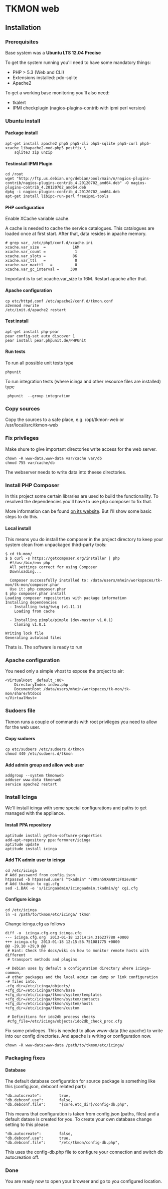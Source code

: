 TKMON web
=========

Installation
------------

### Prerequisites

Base system was a **Ubuntu LTS 12.04 Precise**

To get the system running you'll need to have some mandatory things:

* PHP > 5.3 (Web and CLI)
* Extensions installed: pdo-sqlite
* Apache2

To get a working base monitoring you'll also need:

* tkalert
* IPMI checkplugin (nagios-plugins-contrib with ipmi perl version)

### Ubuntu install

#### Package install

    apt-get install apache2 php5 php5-cli php5-sqlite php5-curl php5-xcache libapache2-mod-php5 postfix \
        sqlite3 zip unzip

#### Testinstall IPMI Plugin
    cd /root
    wget "http://ftp.us.debian.org/debian/pool/main/n/nagios-plugins-contrib/nagios-plugins-contrib_4.20120702_amd64.deb" -O nagios-plugins-contrib_4.20120702_amd64.deb
    dpkg -i nagios-plugins-contrib_4.20120702_amd64.deb
    apt-get install libipc-run-perl freeipmi-tools

#### PHP configuration

Enable XCache variable cache.

A cache is needed to cache the service catalogues. This catalogues are loaded once at first start. After that, data resides in apache memory.

    # grep var_ /etc/php5/conf.d/xcache.ini
    xcache.var_size  =            16M
    xcache.var_count =             1
    xcache.var_slots =            8K
    xcache.var_ttl   =             0
    xcache.var_maxttl   =          0
    xcache.var_gc_interval =     300

Important is to set xcache.var_size to 16M. Restart apache after that.

#### Apache configuration

    cp etc/httpd.conf /etc/apache2/conf.d/tkmon.conf
    a2enmod rewrite
    /etc/init.d/apache2 restart

#### Test install

    apt-get install php-pear
    pear config-set auto_discover 1
    pear install pear.phpunit.de/PHPUnit

#### Run tests

To run all possible unit tests type

    phpunit

To run integration tests (where icinga and other resource files are installed) type

     phpunit  --group integration

### Copy sources

Copy the sources to a safe place, e.g. /opt/tkmon-web or /usr/local/src/tkmon-web

### Fix privileges

Make shure to give important directories write access for the web server.

    chown -R www-data.www-data var/cache var/db
    chmod 755 var/cache/db

The webserver needs to write data into theese directories.

### Install PHP Composer

In this project some certain libraries are used to build the functionallity. To
resolved the dependencies you'll have to use php composer to fix that.

More information can be found [on its website](http://getcomposer.org/). But I'll show
some basic steps to do this.

#### Local install

This means you do install the composer in the project directory to keep your
system clean from unpackaged third-party tools:

    $ cd tk-mon/
    $ $ curl -s https://getcomposer.org/installer | php
      #!/usr/bin/env php
      All settings correct for using Composer
      Downloading...

      Composer successfully installed to: /data/users/mhein/workspaces/tk-mon/tk-mon/composer.phar
      Use it: php composer.phar
    $ php composer.phar install
    Loading composer repositories with package information
    Installing dependencies
      - Installing twig/twig (v1.11.1)
        Loading from cache

      - Installing pimple/pimple (dev-master v1.0.1)
        Cloning v1.0.1

    Writing lock file
    Generating autoload files

Thats is. The software is ready to run

### Apache configuration

You need only a simple vhost to expose the project to air:

    <VirtualHost _default_:80>
        DirectoryIndex index.php
        DocumentRoot /data/users/mhein/workspaces/tk-mon/tk-mon/share/htdocs
    </VirtualHost>

### Sudoers file

Tkmon runs a couple of commands with root privileges you need to allow for the web user.

#### Copy sudoers

    cp etc/sudoers /etc/sudoers.d/tkmon
    chmod 440 /etc/sudoers.d/tkmon

#### Add admin group and allow web user

    addgroup --system tkmonweb
    adduser www-data tkmonweb
    service apache2 restart

### Install Icinga

We'll install icinga with some special configurations and paths to get managed
with the appliance.

#### Install PPA repository

    aptitude install python-software-properties
    add-apt-repository ppa:formorer/icinga
    aptitude update
    aptitude install icinga

#### Add TK admin user to icinga

    cd /etc/icinga
    # Add password from config.json
    htpasswd -b htpasswd.users "tkadmin" "7RMan59XmN9t3FO2evmB"
    # Add tkadmin to cgi.cfg
    sed -i.BAK -e 's/icingaadmin/icingaadmin,tkadmin/g' cgi.cfg

#### Configure icinga

    cd /etc/icinga
    ln -s /path/to/tkmon/etc/icinga/ tkmon

Change icinga.cfg as follows

    diff -u  icinga.cfg.org icinga.cfg
    --- icinga.cfg.org	2013-01-18 12:14:24.316237780 +0000
    +++ icinga.cfg	2013-01-18 12:15:56.751081775 +0000
    @@ -29,10 +29,9 @@
     # Hint: Check the docs/wiki on how to monitor remote hosts with different
     # transport methods and plugins

    -# Debian uses by default a configuration directory where icinga-common,
    -# other packages and the local admin can dump or link configuration
    -# files into.
    -cfg_dir=/etc/icinga/objects/
    +cfg_dir=/etc/icinga/tkmon/base
    +cfg_dir=/etc/icinga/tkmon/system/templates
    +cfg_dir=/etc/icinga/tkmon/system/contacts
    +cfg_dir=/etc/icinga/tkmon/system/hosts
    +cfg_dir=/etc/icinga/tkmon/custom

     # Definitions for ido2db process checks
     #cfg_file=/etc/icinga/objects/ido2db_check_proc.cfg

Fix some privileges. This is needed to allow www-data (the apache) to write into
our config directories. And apache is writing or configuration now.

    chown -R www-data:www-data /path/to/tkmon/etc/icinga/

### Packaging fixes

#### Database

The default database configuration for source package is something like this
(config.json, debconf related part):

    "db.autocreate":        true,
    "db.debconf.use":       false,
    "db.debconf.file":      "{core.etc_dir}/config-db.php",

This means that configuration is taken from config.json (paths, files) and a
default datase is created for you. To create your own database change setting
to this please:

    "db.autocreate":        false,
    "db.debconf.use":       true,
    "db.debconf.file":      "/etc/tkmon/config-db.php",

This uses the config-db.php file to configure your connection and switch
db autocreation off.

### Done

You are ready now to open your browser and go to you configured location.